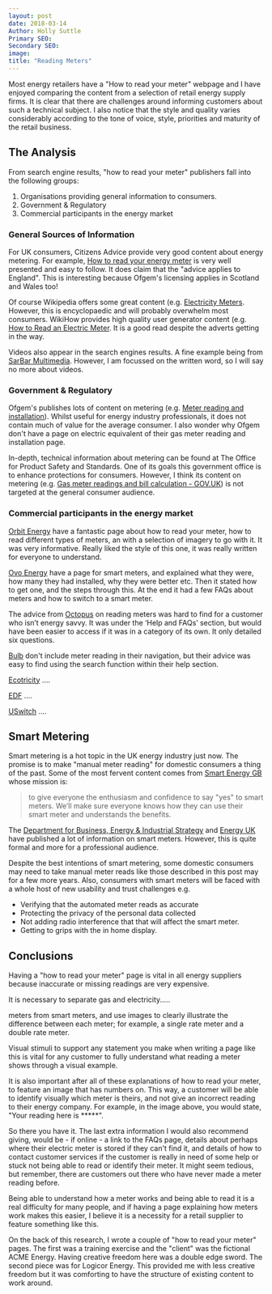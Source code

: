 ```yaml
---
layout: post
date: 2018-03-14
Author: Holly Suttle
Primary SEO:
Secondary SEO:
image:
title: "Reading Meters"
---
```

Most energy retailers have a "How to read your meter" webpage and I have enjoyed comparing the content from a selection of retail energy supply firms. It is clear that there are challenges around informing customers about such a technical subject. I also notice that the style and quality varies considerably according to the tone of voice, style, priorities and maturity of the retail business.

## The Analysis
From search engine results, "how to read your meter" publishers fall into the following groups:

1. Organisations providing general information to consumers.
2. Government & Regulatory
3. Commercial participants in the energy market

### General Sources of Information
For UK consumers, Citizens Advice provide very good content about energy metering. For example, [How to read your energy meter][CAB] is very well presented and easy to follow. It does claim that the "advice applies to England". This is interesting because Ofgem's licensing applies in Scotland and Wales too!

Of course Wikipedia offers some great content (e.g. [Electricity Meters](https://en.wikipedia.org/wiki/Electricity_meter). However, this is encyclopaedic and will probably overwhelm most consumers. WikiHow provides high quality user generator content (e.g. [How to Read an Electric Meter][wikiHow]. It is a good read despite the adverts getting in the way.

Videos also appear in the search engines results. A fine example being from [SarBar Multimedia](https://youtu.be/BwbccKj9vVI). However, I am focussed on the written word, so I will say no more about videos.

### Government & Regulatory
Ofgem's publishes lots of content on metering (e.g. [Meter reading and installation][ofgem]). Whilst useful for energy industry professionals, it does not contain much of value for the average consumer. I also wonder why Ofgem don't have a page on electric equivalent of their gas meter reading and installation page.

In-depth, technical information about metering can be found at The Office for Product Safety and Standards. One of its goals this government office is to enhance protections for consumers. However, I think its content on metering (e.g. [Gas meter readings and bill calculation - GOV.UK][gov2]) is not targeted at the general consumer audience.

### Commercial participants in the energy market
[Orbit Energy](https://orbitenergy.co.uk/meters) have a fantastic page about how to read your meter, how to read different types of meters, an with a selection of imagery to go with it. It was very informative. Really liked the style of this one, it was really written for everyone to understand.

[Ovo Energy](https://www.ovoenergy.com/help/meter-readings#how-do-i-read-my-meter) have a page for smart meters, and explained what they were, how many they had installed, why they were better etc. Then it stated how to get one, and the steps through this. At the end it had a few FAQs about meters and how to switch to a smart meter.

The advice from [Octopus](https://octopus.energy/help-and-faqs/categories/meters/how-do-i-read-my-meter/) on reading meters was hard to find for a customer who isn’t energy savvy. It was under the ‘Help and FAQs’ section, but would have been easier to access if it was in a category of its own. It only detailed six questions.

[Bulb](https://help.bulb.co.uk/hc/en-us/articles/115001232832-How-do-I-read-my-meter-) don't include meter reading in their navigation, but their advice was easy to find using the search function within their help section.

[Ecotricity](https://www.ecotricity.co.uk/customer-service/give-us-a-meter-reading) ....

[EDF](https://www.edfenergy.com/for-home/help-support/read-meter) ....

[USwitch](https://www.uswitch.com/gas-electricity/guides/gas-electricity-meter-reading/) ....

## Smart Metering
Smart metering is a hot topic in the UK energy industry just now. The promise is to make "manual meter reading" for domestic consumers a thing of the past. Some of the most fervent content comes from [Smart Energy GB](https://www.smartenergygb.org/en) whose mission is:

> to give everyone the enthusiasm and confidence to say "yes" to smart meters. We’ll make sure everyone knows how they can use their smart meter and understands the benefits.

The [Department for Business, Energy & Industrial Strategy][gov] and [Energy UK][energyUK] have published a lot of information on smart meters. However, this is quite formal and more for a professional audience.

Despite the best intentions of smart metering, some domestic consumers may need to take manual meter reads like those described in this post may for a few more years. Also, consumers with smart meters will be faced with a whole host of new usability and trust challenges e.g.

- Verifying that the automated meter reads as accurate
- Protecting the privacy of the personal data collected
- Not adding radio interference that that will affect the smart meter.
- Getting to grips with the in home display.

[ofgem]: https://www.ofgem.gov.uk/gas/retail-market/metering/meter-reading-and-installation
[wikipedia]: https://en.m.wikipedia.org/wiki/Automatic_meter_reading
[gov]: https://www.gov.uk/guidance/smart-meters-how-they-work
[gov2]: https://www.gov.uk/guidance/gas-meter-readings-and-bill-calculation
[energyUK]: https://www.energy-uk.org.uk/customers/about-smart-meters.html
[smartGB]: https://www.smartenergygb.org/en/about-smart-meters/what-is-a-smart-meter
[wikiHow]: https://www.wikihow.com/Read-an-Electric-Meter
[CAB]: https://www.citizensadvice.org.uk/consumer/energy/energy-supply/your-energy-meter/how-to-read-your-energy-meter/

## Conclusions
Having a "how to read your meter" page is vital in all energy suppliers because inaccurate or missing readings are very expensive.

It is necessary to separate gas and electricity.....

meters from smart meters, and use images to clearly illustrate the difference between each meter; for example, a single rate meter and a double rate meter.

Visual stimuli to support any statement you make when writing a page like this is vital for any customer to fully understand what reading a meter shows through a visual example.

It is also important after all of these explanations of how to read your meter, to feature an image that has numbers on. This way, a customer will be able to identify visually which meter is theirs, and not give an incorrect reading to their energy company. For example, in the image above, you would state, "Your reading here is *****".

So there you have it. The last extra information I would also recommend giving, would be - if online - a link to the FAQs page, details about perhaps where their electric meter is stored if they can't find it, and details of how to contact customer services if the customer is really in need of some help or stuck not being able to read or identify their meter. It might seem tedious, but remember, there are customers out there who have never made a meter reading before.

Being able to understand how a meter works and being able to read it is a real difficulty for many people, and if having a page explaining how meters work makes this easier, I believe it is a necessity for a retail supplier to feature something like this.

On the back of this research, I wrote a couple of "how to read your meter" pages. The first was a training exercise and the "client" was the fictional ACME Energy. Having creative freedom here was a double edge sword. The second piece was for Logicor Energy. This provided me with less creative freedom but it was comforting to have the structure of existing content to work around.
